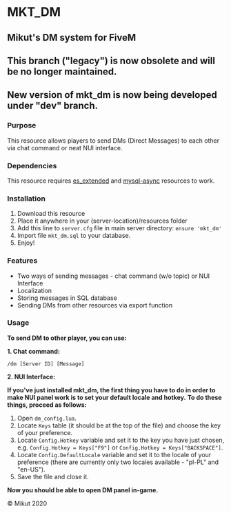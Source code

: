 # **MKT_DM**

## Mikut's DM system for FiveM


## This branch ("legacy") is now obsolete and will be no longer maintained. 
## New version of mkt_dm is now being developed under "dev" branch.

### Purpose
This resource allows players to send DMs (Direct Messages) to each other via chat command or neat NUI interface.

### Dependencies
This resource requires [es_extended](https://github.com/esx-framework/es_extended) and [mysql-async](https://github.com/brouznouf/fivem-mysql-async) resources to work.

### Installation
1. Download this resource
2. Place it anywhere in your (server-location)/resources folder
3. Add this line to `server.cfg` file in main server directory: `ensure 'mkt_dm'`
4. Import file `mkt_dm.sql` to your database.
5. Enjoy!

### Features
* Two ways of sending messages - chat command (w/o topic) or NUI Interface
* Localization
* Storing messages in SQL database
* Sending DMs from other resources via export function

### Usage
**To send DM to other player, you can use:**

**1. Chat command:**

`/dm [Server ID] [Message]`

**2. NUI Interface:**

**If you've just installed mkt_dm, the first thing you have to do in order to make NUI panel work is to set your default locale and hotkey.**
**To do these things, proceed as follows:**
1. Open `dm_config.lua`.
2. Locate `Keys` table (it should be at the top of the file) and choose the key of your preference.
3. Locate `Config.Hotkey` variable and set it to the key you have just chosen, e.g. `Config.Hotkey = Keys["F9"]` or `Config.Hotkey = Keys["BACKSPACE"]`.
4. Locate `Config.DefaultLocale` variable and set it to the locale of your preference (there are currently only two locales available - "pl-PL" and "en-US").
5. Save the file and close it.

**Now you should be able to open DM panel in-game.**



&copy; Mikut 2020
